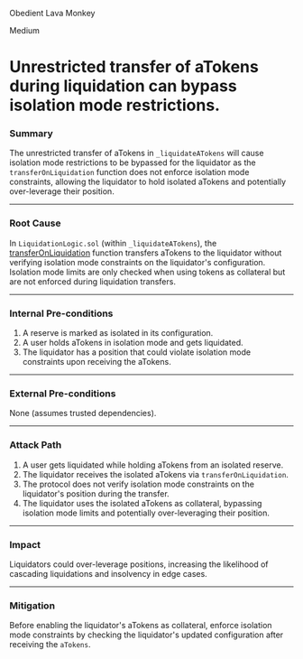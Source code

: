 Obedient Lava Monkey

Medium

# Unrestricted transfer of aTokens during liquidation can bypass isolation mode restrictions.

### **Summary**  
The unrestricted transfer of aTokens in `_liquidateATokens` will cause isolation mode restrictions to be bypassed for the liquidator as the `transferOnLiquidation` function does not enforce isolation mode constraints, allowing the liquidator to hold isolated aTokens and potentially over-leverage their position.

---

### **Root Cause**  
In `LiquidationLogic.sol` (within `_liquidateATokens`), the [transferOnLiquidation](https://github.com/sherlock-audit/2025-01-aave-v3-3/blob/main/aave-v3-origin/src/contracts/protocol/libraries/logic/LiquidationLogic.sol#L486-L490) function transfers aTokens to the liquidator without verifying isolation mode constraints on the liquidator's configuration. Isolation mode limits are only checked when using tokens as collateral but are not enforced during liquidation transfers.

---

### **Internal Pre-conditions**  
1. A reserve is marked as isolated in its configuration.
2. A user holds aTokens in isolation mode and gets liquidated.
3. The liquidator has a position that could violate isolation mode constraints upon receiving the aTokens.

---

### **External Pre-conditions**  
None (assumes trusted dependencies).

---

### **Attack Path**  
1. A user gets liquidated while holding aTokens from an isolated reserve.  
2. The liquidator receives the isolated aTokens via `transferOnLiquidation`.  
3. The protocol does not verify isolation mode constraints on the liquidator's position during the transfer.  
4. The liquidator uses the isolated aTokens as collateral, bypassing isolation mode limits and potentially over-leveraging their position.

---

### **Impact**  
Liquidators could over-leverage positions, increasing the likelihood of cascading liquidations and insolvency in edge cases.

---

### **Mitigation**  
Before enabling the liquidator's aTokens as collateral, enforce isolation mode constraints by checking the liquidator's updated configuration after receiving the `aTokens`.